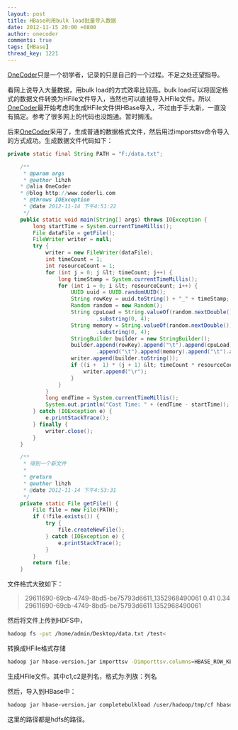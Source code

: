 ```yaml
---
layout: post
title: HBase利用bulk load批量导入数据
date: 2012-11-15 20:00 +0800
author: onecoder
comments: true
tags: [HBase]
thread_key: 1221
---
```

<a href="http://onecoder">OneCoder</a>只是一个初学者，记录的只是自己的一个过程。不足之处还望指导。

看网上说导入大量数据，用bulk load的方式效率比较高。bulk load可以将固定格式的数据文件转换为HFile文件导入，当然也可以直接导入HFile文件。所以<a href="http://onecoder">OneCoder</a>最开始考虑的生成HFile文件供HBase导入，不过由于手太新，一直没有搞定。参考了很多网上的代码也没跑通。暂时搁浅。

后来<a href="http://onecoder">OneCoder</a>采用了，生成普通的数据格式文件，然后用过imporsttsv命令导入的方式成功。生成数据文件代码如下：

```java
private static final String PATH = "F:/data.txt";

	/**
	 * @param args
	 * @author lihzh
    * @alia OneCoder
    * @blog http://www.coderli.com
	 * @throws IOException 
	 * @date 2012-11-14 下午4:51:22
	 */
	public static void main(String[] args) throws IOException {
		long startTime = System.currentTimeMillis();
		File dataFile = getFile();
		FileWriter writer = null;
		try {
			writer = new FileWriter(dataFile);
			int timeCount = 1;
			int resourceCount = 1;
			for (int j = 0; j &lt; timeCount; j++) {
				long timeStamp = System.currentTimeMillis();
				for (int i = 0; i &lt; resourceCount; i++) {
					UUID uuid = UUID.randomUUID();
					String rowKey = uuid.toString() + "_" + timeStamp;
					Random random = new Random();
					String cpuLoad = String.valueOf(random.nextDouble())
							.substring(0, 4);
					String memory = String.valueOf(random.nextDouble())
							.substring(0, 4);
					StringBuilder builder = new StringBuilder();
					builder.append(rowKey).append("\t").append(cpuLoad)
							.append("\t").append(memory).append("\t").append(uuid.toString()).append("\t").append(timeStamp);
					writer.append(builder.toString());
					if ((i +  1) * (j + 1) &lt; timeCount * resourceCount) {
						writer.append("\r");
					}
				}
			}
			long endTime = System.currentTimeMillis();
			System.out.println("Cost Time: " + (endTime - startTime));
		} catch (IOException e) {
			e.printStackTrace();
		} finally {
			writer.close();
		}
	}

	/**
	 * 得到一个新文件
	 * 
	 * @return
	 * @author lihzh
	 * @date 2012-11-14 下午4:53:31
	 */
	private static File getFile() {
		File file = new File(PATH);
		if (!file.exists()) {
			try {
				file.createNewFile();
			} catch (IOException e) {
				e.printStackTrace();
			}
		}
		return file;
	}
```

文件格式大致如下：

> 29611690-69cb-4749-8bd5-be75793d6611_1352968490061 0.41 0.34 29611690-69cb-4749-8bd5-be75793d6611 1352968490061


然后将文件上传到HDFS中，

```bash
hadoop fs -put /home/admin/Desktop/data.txt /test<
```

转换成HFile格式存储

```bash
hadoop jar hbase-version.jar importtsv -Dimporttsv.columns=HBASE_ROW_KEY,c1,c2 -Dimporttsv.bulk.output=tmp hbase_table hdfs_file  
```

生成HFile文件。其中c1,c2是列名，格式为:列族：列名

然后，导入到HBase中：

```bash
hadoop jar hbase-version.jar completebulkload /user/hadoop/tmp/cf hbase_table
```

这里的路径都是hdfs的路径。